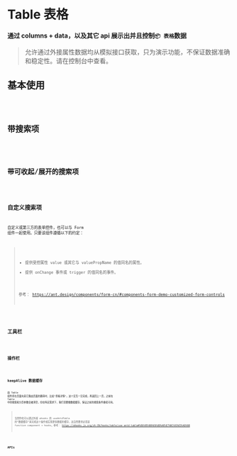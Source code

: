 # Table 表格

**通过 columns + data，以及其它 api 展示出并且控制`📦 表格`数据**

> 允许通过外接属性数据均从模拟接口获取，只为演示功能，不保证数据准确和稳定性。请在控制台中查看。

## 基本使用

<code src="./../../demo/table/normal-usage.demo.tsx"/>

## 带搜索项

<code src="./../../demo/table/with-search.demo.tsx"/>

## 带可收起/展开的搜索项

<code src="./../../demo/table/with-collapsed-search.demo.tsx"/>

## 自定义搜索项

自定义或第三方的表单控件，也可以与 Form 组件一起使用。只要该组件遵循以下的约定：

> - 提供受控属性 value 或其它与 valuePropName 的值同名的属性。
> - 提供 onChange 事件或 trigger 的值同名的事件。
>
> 参考： https://ant.design/components/form-cn/#components-form-demo-customized-form-controls

<code src="./../../demo/table/with-extra-search.demo.tsx"/>

## 工具栏

<code src="./../../demo/table/with-toolbar.demo.tsx"/>

## 操作栏

<code src="./../../demo/table/with-operations.demo.tsx"/>

## keepAlive 数据缓存

由 Table 组件所在页面向其它路由页面的跳转时，比如"查看详情"。这个交互一旦完成，再返回上一页，之前在 Table 中的搜索和分页参数会被清空。但在特定需求下，我们须要做数据缓存，保证之前的搜索条件继续可用。

> 当然你也可以通过外接 ahooks 的 useAntdTable 的“数据缓存”来完成这个操作或实现更多数据的缓存，这自然要求必须是 function component + hooks。参考： https://ahooks.js.org/zh-CN/hooks/table/use-antd-table#%E6%95%B0%E6%8D%AE%E7%BC%93%E5%AD%98

<code src="./../../demo/table/keep-alive.demo.tsx"/>

## APIs
